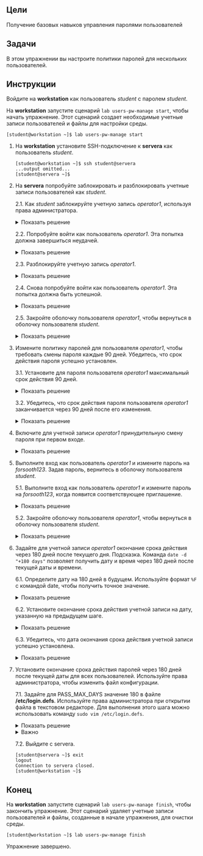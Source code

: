 ## Цели

Получение базовых навыков управления паролями пользователей

## Задачи 

В этом упражнении вы настроите политики паролей для нескольких пользователей.

## Инструкции

Войдите на **workstation** как пользователь *student* с паролем *student*.

На **workstation** запустите сценарий `lab users-pw-manage start`, чтобы начать упражнение. Этот сценарий создает необходимые учетные записи пользователей и файлы для настройки среды.

```
[student@workstation ~]$ lab users-pw-manage start
```

1.	На **workstation** установите SSH-подключение к **servera** как пользователь *student*.

    ```
    [student@workstation ~]$ ssh student@servera
    ...output omitted...
    [student@servera ~]$ 
    ```

2.	На **servera** попробуйте заблокировать и разблокировать учетные записи пользователей как *student*.

    2.1.	Как *student* заблокируйте учетную запись *operator1*, используя права администратора.

    <details>
    <summary>Показать решение</summary>
    ```
    [student@servera ~]$ sudo usermod -L operator1
    [sudo] password for student: student
    ```
    </details>

    2.2.	Попробуйте войти как пользователь *operator1*. Эта попытка должна завершиться неудачей.

    <details>
    <summary>Показать решение</summary>
    ```
    [student@servera ~]$ su - operator1
    Password: redhat
    su: Authentication failure
    ```
    </details>

    2.3.	Разблокируйте учетную запись *operator1*.

    <details>
    <summary>Показать решение</summary>
    ```
    [student@servera ~]$ sudo usermod -U operator1
    ```
    </details>

    2.4.	Снова попробуйте войти как пользователь *operator1*. Эта попытка должна быть успешной.

    <details>
    <summary>Показать решение</summary>
    ```
    [student@servera ~]$ su - operator1
    Password: redhat
    ...output omitted...
    [operator1@servera ~]$ 
    ```
    </details>

    2.5.	Закройте оболочку пользователя *operator1*, чтобы вернуться в оболочку пользователя *student*.

    <details>
    <summary>Показать решение</summary>
    ```
    [operator1@servera ~]$ exit
    logout
    ```
    </details>

3.	Измените политику паролей для пользователя *operator1*, чтобы требовать смены пароля каждые 90 дней. Убедитесь, что срок действия пароля успешно установлен.

    3.1.	Установите для пароля пользователя *operator1* максимальный срок действия 90 дней.

    <details>
    <summary>Показать решение</summary>
    ```
    [student@servera ~]$ sudo chage -M 90 operator1
    ```
    </details>

    3.2.	Убедитесь, что срок действия пароля пользователя *operator1* заканчивается через 90 дней после его изменения.

    <details>
    <summary>Показать решение</summary>
    ```
    [student@servera ~]$ sudo chage -l operator1
    Last password change      : Jan 25, 2019
    Password expires          : Apr 25, 2019
    Password inactive         : never
    Account expires           : never
    Minimum number of days between password change    : 0
    Maximum number of days between password change    : 90
    Number of days of warning before password expires : 7
    ```
    </details>

4.	Включите для учетной записи *operator1* принудительную смену пароля при первом входе.

    <details>
    <summary>Показать решение</summary>
    ```
    [student@servera ~]$ sudo chage -d 0 operator1
    ```
    </details>

5.	Выполните вход как пользователь *operator1* и измените пароль на *forsooth123*. Задав пароль, вернитесь в оболочку пользователя *student*.

    5.1.	Выполните вход как пользователь *operator1* и измените пароль на *forsooth123*, когда появится соответствующее приглашение.

    <details>
    <summary>Показать решение</summary>
    ```
    [student@servera ~]$ su - operator1
    Password: redhat
    You are required to change your password immediately (administrator enforced)
    Current password: redhat
    New password: forsooth123
    Retype new password: forsooth123
    ...output omitted...
    [operator1@servera ~]$ 
    ```
    </details>

    5.2.	Закройте оболочку пользователя *operator1*, чтобы вернуться в оболочку пользователя *student*.

    <details>
    <summary>Показать решение</summary>
    ```
    [operator1@servera ~]$ exit
    logout
    ```
    </details>

6.	Задайте для учетной записи *operator1* окончание срока действия через 180 дней после текущего дня. Подсказка. Команда `date -d "+180 days"` позволяет получить дату и время через 180 дней после текущей даты и времени.

    6.1.	Определите дату на 180 дней в будущем. Используйте формат `%F` с командой date, чтобы получить точное значение.

    <details>
    <summary>Показать решение</summary>
    ```
    [student@servera ~]$ date -d "+180 days" +%F
    2019-07-24
    ```

    Вы можете получить другое значение в зависимости от текущей даты и времени в вашей системе.
    </details>

    6.2.	Установите окончание срока действия учетной записи на дату, указанную на предыдущем шаге.

    <details>
    <summary>Показать решение</summary>
    ```
    [student@servera ~]$ sudo chage -E 2019-07-24 operator1
    ```
    </details>

    6.3.	Убедитесь, что дата окончания срока действия учетной записи успешно установлена.

    <details>
    <summary>Показать решение</summary>
    ```
    [student@servera ~]$ sudo chage -l operator1
    Last password change      : Jan 25, 2019
    Password expires          : Apr 25, 2019
    Password inactive         : never
    Account expires           : Jul 24, 2019
    Minimum number of days between password change    : 0
    Maximum number of days between password change    : 90
    Number of days of warning before password expires : 7
    ```
    </details>

7.	Установите окончание срока действия паролей через 180 дней после текущей даты для всех пользователей. Используйте права администратора, чтобы изменить файл конфигурации.

    7.1.	Задайте для PASS_MAX_DAYS значение 180 в файле **/etc/login.defs**. Используйте права администратора при открытии файла в текстовом редакторе. Для выполнения этого шага можно использовать команду `sudo vim /etc/login.defs`.

    <details>
    <summary>Показать решение</summary>
    ```
    ...output omitted...
    # Password aging controls:
    #
    #       PASS_MAX_DAYS   Maximum number of days a password may be
    #       used.
    #       PASS_MIN_DAYS   Minimum number of days allowed between
    #       password changes.
    #       PASS_MIN_LEN    Minimum acceptable password length.
    #       PASS_WARN_AGE   Number of days warning given before a
    #       password expires.
    #
    PASS_MAX_DAYS   180
    PASS_MIN_DAYS   0
    PASS_MIN_LEN    5
    PASS_WARN_AGE   7
    ...output omitted...
    ```
    </details>

    <details>
    <summary>Важно</summary>

    Настройки по умолчанию, касающиеся срока действия паролей и учетных записей, будут действовать для новых пользователей, но не для существующих.
    </details>

    7.2.	Выйдите с servera.

    ```
    [student@servera ~]$ exit
    logout
    Connection to servera closed.
    [student@workstation ~]$ 
    ```

## Конец

На **workstation** запустите сценарий `lab users-pw-manage finish`, чтобы закончить упражнение. Этот сценарий удаляет учетные записи пользователей и файлы, созданные в начале упражнения, для очистки среды.

```
[student@workstation ~]$ lab users-pw-manage finish
```

Упражнение завершено.